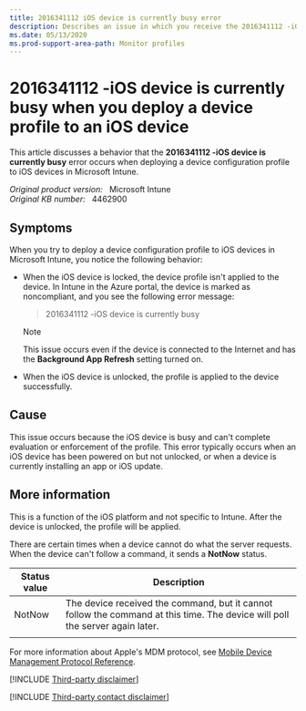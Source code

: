 ```yaml
---
title: 2016341112 iOS device is currently busy error
description: Describes an issue in which you receive the 2016341112 -iOS device is currently busy error message when you deploy a device profile to an iOS device.
ms.date: 05/13/2020
ms.prod-support-area-path: Monitor profiles 
---
```

# 2016341112 -iOS device is currently busy when you deploy a device profile to an iOS device

This article discusses a behavior that the **2016341112 -iOS device is currently busy** error occurs when deploying a device configuration profile to iOS devices in Microsoft Intune.

_Original product version:_ &nbsp; Microsoft Intune  
_Original KB number:_ &nbsp; 4462900

## Symptoms

When you try to deploy a device configuration profile to iOS devices in Microsoft Intune, you notice the following behavior:

- When the iOS device is locked, the device profile isn't applied to the device. In Intune in the Azure portal, the device is marked as noncompliant, and you see the following error message:

    > 2016341112 -iOS device is currently busy

    > [!NOTE]
    > This issue occurs even if the device is connected to the Internet and has the **Background App Refresh** setting turned on.

- When the iOS device is unlocked, the profile is applied to the device successfully.

## Cause

This issue occurs because the iOS device is busy and can't complete evaluation or enforcement of the profile. This error typically occurs when an iOS device has been powered on but not unlocked, or when a device is currently installing an app or iOS update.

## More information

This is a function of the iOS platform and not specific to Intune. After the device is unlocked, the profile will be applied.

There are certain times when a device cannot do what the server requests. When the device can't follow a command, it sends a **NotNow** status.

|Status value|Description|
|---|---|
|NotNow|The device received the command, but it cannot follow the command at this time. The device will poll the server again later.|
|||

For more information about Apple's MDM protocol, see [Mobile Device Management Protocol Reference](https://developer.apple.com/business/documentation/MDM-Protocol-Reference.pdf).

[!INCLUDE [Third-party disclaimer](../includes/third-party-disclaimer.md)]

[!INCLUDE [Third-party contact disclaimer](../includes/third-party-contact-disclaimer.md)]
